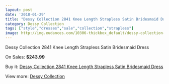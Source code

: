 ```yaml
---
layout: post
date: '2018-01-29'
title: "Dessy Collection 2841 Knee Length Strapless Satin Bridesmaid Dress"
category: Dessy Collection
tags: ["style","dresses","sale","collection","strapless"]
image: http://img.eudances.com/10306-thickbox_default/dessy-collection-2841-knee-length-strapless-satin-bridesmaid-dress.jpg
---
```

Dessy Collection 2841 Knee Length Strapless Satin Bridesmaid Dress

On Sales: **$243.99**
<a href="https://www.eudances.com/en/dessy-collection/3363-dessy-collection-2841-knee-length-strapless-satin-bridesmaid-dress.html"><amp-img layout="responsive" width="600" height="600" src="//img.eudances.com/10306-thickbox_default/dessy-collection-2841-knee-length-strapless-satin-bridesmaid-dress.jpg" alt="Dessy Collection 2841 Knee Length Strapless Satin Bridesmaid Dress 0" /></a>
<a href="https://www.eudances.com/en/dessy-collection/3363-dessy-collection-2841-knee-length-strapless-satin-bridesmaid-dress.html"><amp-img layout="responsive" width="600" height="600" src="//img.eudances.com/10309-thickbox_default/dessy-collection-2841-knee-length-strapless-satin-bridesmaid-dress.jpg" alt="Dessy Collection 2841 Knee Length Strapless Satin Bridesmaid Dress 1" /></a>
<a href="https://www.eudances.com/en/dessy-collection/3363-dessy-collection-2841-knee-length-strapless-satin-bridesmaid-dress.html"><amp-img layout="responsive" width="600" height="600" src="//img.eudances.com/10308-thickbox_default/dessy-collection-2841-knee-length-strapless-satin-bridesmaid-dress.jpg" alt="Dessy Collection 2841 Knee Length Strapless Satin Bridesmaid Dress 2" /></a>
<a href="https://www.eudances.com/en/dessy-collection/3363-dessy-collection-2841-knee-length-strapless-satin-bridesmaid-dress.html"><amp-img layout="responsive" width="600" height="600" src="//img.eudances.com/10307-thickbox_default/dessy-collection-2841-knee-length-strapless-satin-bridesmaid-dress.jpg" alt="Dessy Collection 2841 Knee Length Strapless Satin Bridesmaid Dress 3" /></a>

Buy it: [Dessy Collection 2841 Knee Length Strapless Satin Bridesmaid Dress](https://www.eudances.com/en/dessy-collection/3363-dessy-collection-2841-knee-length-strapless-satin-bridesmaid-dress.html "Dessy Collection 2841 Knee Length Strapless Satin Bridesmaid Dress")

View more: [Dessy Collection](https://www.eudances.com/en/60-Dessy-Collection "Dessy Collection")